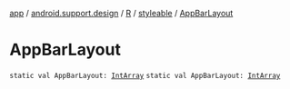[app](../../../index.md) / [android.support.design](../../index.md) / [R](../index.md) / [styleable](index.md) / [AppBarLayout](./-app-bar-layout.md)

# AppBarLayout

`static val AppBarLayout: `[`IntArray`](https://kotlinlang.org/api/latest/jvm/stdlib/kotlin/-int-array/index.html)
`static val AppBarLayout: `[`IntArray`](https://kotlinlang.org/api/latest/jvm/stdlib/kotlin/-int-array/index.html)